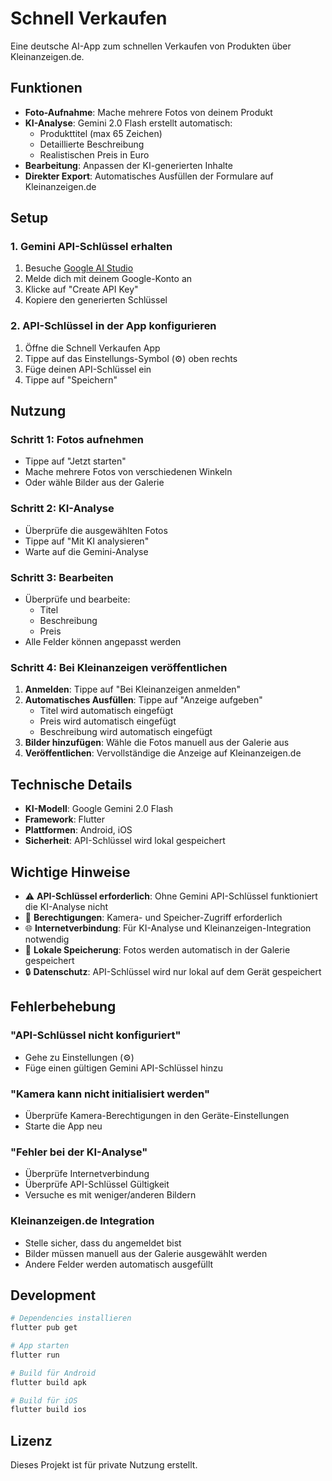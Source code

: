 # Schnell Verkaufen

Eine deutsche AI-App zum schnellen Verkaufen von Produkten über Kleinanzeigen.de.

## Funktionen

- **Foto-Aufnahme**: Mache mehrere Fotos von deinem Produkt
- **KI-Analyse**: Gemini 2.0 Flash erstellt automatisch:
  - Produkttitel (max 65 Zeichen)
  - Detaillierte Beschreibung
  - Realistischen Preis in Euro
- **Bearbeitung**: Anpassen der KI-generierten Inhalte
- **Direkter Export**: Automatisches Ausfüllen der Formulare auf Kleinanzeigen.de

## Setup

### 1. Gemini API-Schlüssel erhalten

1. Besuche [Google AI Studio](https://makersuite.google.com/app/apikey)
2. Melde dich mit deinem Google-Konto an
3. Klicke auf "Create API Key"
4. Kopiere den generierten Schlüssel

### 2. API-Schlüssel in der App konfigurieren

1. Öffne die Schnell Verkaufen App
2. Tippe auf das Einstellungs-Symbol (⚙️) oben rechts
3. Füge deinen API-Schlüssel ein
4. Tippe auf "Speichern"

## Nutzung

### Schritt 1: Fotos aufnehmen
- Tippe auf "Jetzt starten"
- Mache mehrere Fotos von verschiedenen Winkeln
- Oder wähle Bilder aus der Galerie

### Schritt 2: KI-Analyse
- Überprüfe die ausgewählten Fotos
- Tippe auf "Mit KI analysieren"
- Warte auf die Gemini-Analyse

### Schritt 3: Bearbeiten
- Überprüfe und bearbeite:
  - Titel
  - Beschreibung
  - Preis
- Alle Felder können angepasst werden

### Schritt 4: Bei Kleinanzeigen veröffentlichen
1. **Anmelden**: Tippe auf "Bei Kleinanzeigen anmelden" 
2. **Automatisches Ausfüllen**: Tippe auf "Anzeige aufgeben"
   - Titel wird automatisch eingefügt
   - Preis wird automatisch eingefügt  
   - Beschreibung wird automatisch eingefügt
3. **Bilder hinzufügen**: Wähle die Fotos manuell aus der Galerie aus
4. **Veröffentlichen**: Vervollständige die Anzeige auf Kleinanzeigen.de

## Technische Details

- **KI-Modell**: Google Gemini 2.0 Flash
- **Framework**: Flutter
- **Plattformen**: Android, iOS
- **Sicherheit**: API-Schlüssel wird lokal gespeichert

## Wichtige Hinweise

- ⚠️ **API-Schlüssel erforderlich**: Ohne Gemini API-Schlüssel funktioniert die KI-Analyse nicht
- 📱 **Berechtigungen**: Kamera- und Speicher-Zugriff erforderlich
- 🌐 **Internetverbindung**: Für KI-Analyse und Kleinanzeigen-Integration notwendig
- 💾 **Lokale Speicherung**: Fotos werden automatisch in der Galerie gespeichert
- 🔒 **Datenschutz**: API-Schlüssel wird nur lokal auf dem Gerät gespeichert

## Fehlerbehebung

### "API-Schlüssel nicht konfiguriert"
- Gehe zu Einstellungen (⚙️)
- Füge einen gültigen Gemini API-Schlüssel hinzu

### "Kamera kann nicht initialisiert werden"
- Überprüfe Kamera-Berechtigungen in den Geräte-Einstellungen
- Starte die App neu

### "Fehler bei der KI-Analyse"
- Überprüfe Internetverbindung
- Überprüfe API-Schlüssel Gültigkeit
- Versuche es mit weniger/anderen Bildern

### Kleinanzeigen.de Integration
- Stelle sicher, dass du angemeldet bist
- Bilder müssen manuell aus der Galerie ausgewählt werden
- Andere Felder werden automatisch ausgefüllt

## Development

```bash
# Dependencies installieren
flutter pub get

# App starten
flutter run

# Build für Android
flutter build apk

# Build für iOS  
flutter build ios
```

## Lizenz

Dieses Projekt ist für private Nutzung erstellt.
